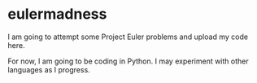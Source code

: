 eulermadness
============

I am going to attempt some Project Euler problems and upload my code here. 

For now, I am going to be coding in Python. I may experiment with other languages as I progress. 
